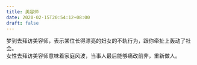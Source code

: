 ```yaml
---
title: 美容师
date: 2020-02-15T20:54:12+08:00
draft: false
---
```


梦到去拜访美容师，表示某位长得漂亮的妇女的不轨行为，跟你牵扯上轰动了社会。<br>
女性去拜访美容师意味着家庭风波，当事人最后能够痛改前非，重新做人。<br>
